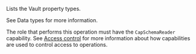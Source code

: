 Lists the Vault property types.

See Data types for more information.

The role that performs this operation must have the `CapSchemaReader` capability.
See [Access control](/data-security/identity-and-access-management#access-control) for more information about how
capabilities are used to control access to operations.